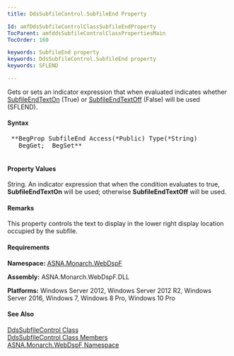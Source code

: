 ```yaml
---
title: DdsSubfileControl.SubfileEnd Property

Id: amfDdsSubfileControlClassSubfileEndProperty
TocParent: amfddsSubfileControlClassPropertiesMain
TocOrder: 160

keywords: SubfileEnd property
keywords: DdsSubfileControl.SubfileEnd property
keywords: SFLEND

---
```


Gets or sets an indicator expression that when evaluated indicates whether [ SubfileEndTextOn](amfDdsSubfileControlClassSubFileEndTextOnProperty.html) (True) or [ SubfileEndTextOff](amfDdsSubfileControlClassSubFileEndTextOffProperty.html) (False) will be used (SFLEND).

#### Syntax
<pre class="prettyprint">
 **BegProp SubfileEnd Access(*Public) Type(*String)
   BegGet;  BegSet** 
            </pre>

#### Property Values
String. An indicator expression that when the condition evaluates to true, **SubfileEndTextOn** will be used; otherwise **SubfileEndTextOff** will be used.

#### Remarks
This property controls the text to display in the lower right display location occupied by the subfile.

#### Requirements
**Namespace:** [ASNA.Monarch.WebDspF](amfWebDspFNamespace.html)

**Assembly:** ASNA.Monarch.WebDspF.DLL

**Platforms:** Windows Server 2012, Windows Server 2012 R2, Windows Server 2016, Windows 7, Windows 8 Pro, Windows 10 Pro

#### See Also
[ DdsSubfileControl Class](amfddsSubfileControlClass.html) <br /> [ DdsSubfileControl Class Members](amfddsSubfileControlClassMembers.html) <br /> [ ASNA.Monarch.WebDspF Namespace](amfWebDspFNamespace.html) 
